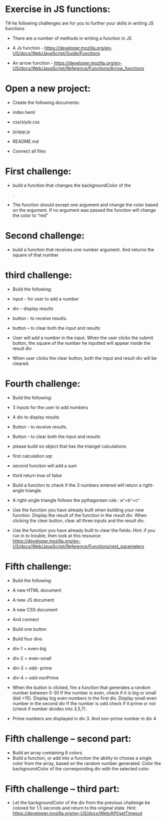 # Exercise in JS functions:

T# he following challenges are for you to further your skills in writing JS functions

- There are a number of methods in writing a function in JS

- A Js function - https://developer.mozilla.org/en-US/docs/Web/JavaScript/Guide/Functions

- An arrow function - https://developer.mozilla.org/en-US/docs/Web/JavaScript/Reference/Functions/Arrow_functions

# Open a new project:

- Create the following documents:

- index.heml
- css/style.css
- js/app.js
- README.md
- Connect all files

# First challenge:

- build a function that changes the backgroundColor of the <p id="first-p">.

- The function should except one argument and change the color based on the argument. If no argument was passed the function will change the color to “red”

# Second challenge:

- build a function that receives one number argument. And returns the square of that number

# third challenge:

- Build the following:
- input - for user to add a number
- div – display results
- button - to receive results.
- button – to clear both the input and results
- User will add a number in the input. When the user clicks the submit button, the square of the number he inputted will appear inside the result div

- When user clicks the clear button, both the input and result div will be cleared.

# Fourth challenge:

- Build the following:
- 3 inputs for the user to add numbers
- A div to display results
- Button - to receive results.
- Button – to clear both the input and results

- please build on object that has the triangel calculations

- first calculation sqr. 

- second funciton will add a sum

- third return true of false

- Build a function to check if the 3 numbers entered will return a right-angle triangle.

- A right-angle triangle follows the pythagorean rule : a^+b^=c^

- Use the function you have already built when building your new function. Display the result of the function in the result div.
  When clicking the clear button, clear all three inputs and the result div.

- Use the function you have already built to clear the fields.
  Hint: if you run in to trouble, then look at this resource:
  https://developer.mozilla.org/en-US/docs/Web/JavaScript/Reference/Functions/rest_parameters

# Fifth challenge:

- Build the following:
- A new HTML document
- A new JS document
- A new CSS document
- And connect

- Build one button
- Build four divs
- div-1 = even-big
- div-2 = even-small
- div-3 = odd- prime
- div-4 = odd-nonPrime

- When the button is clicked, fire a function that generates a random number between 0-30
  If the number is even, check if it is big or small (bid >15). Display big even numbers in the first div.
  Display small even number in the second div
  If the number is odd check if it prime or not (check if number divides into 3,5,7).

- Prime numbers are displayed in div 3. And non-prime number in div 4

# Fifth challenge – second part:

- Build an array containing 6 colors.
- Build a function, or add into a function the ability to choose a single color from the array, based on the random number generated.
  Color the backgroundColor of the corresponding div with the selected color.

# Fifth challenge – third part:

- Let the backgroundColor of the div from the previous challenge be colored for 1.5 seconds and return to the original state.
  Hint: https://developer.mozilla.org/en-US/docs/Web/API/setTimeout
